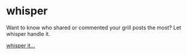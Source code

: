 # whisper
Want to know who shared or commented your grill posts the most? Let whisper handle it.

[whisper it...](https://wavin-good.github.io/whisper/whisper.html)
